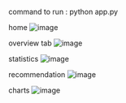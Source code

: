 command to run : python app.py

home
![image](https://github.com/user-attachments/assets/f0e514af-9f27-427f-88df-2fea2b1a6fa8)

overview tab
![image](https://github.com/user-attachments/assets/3082f3d3-6aa0-4f52-8797-b575ba501a8f)

statistics
![image](https://github.com/user-attachments/assets/63b9e02b-4ff8-4623-83d5-1bb17bc5dac4)

recommendation
![image](https://github.com/user-attachments/assets/ba6426ab-dd2b-4146-ab55-fb1260a1e536)

charts
![image](https://github.com/user-attachments/assets/4874c64d-d348-4927-bdc9-82530f83f6ca)



